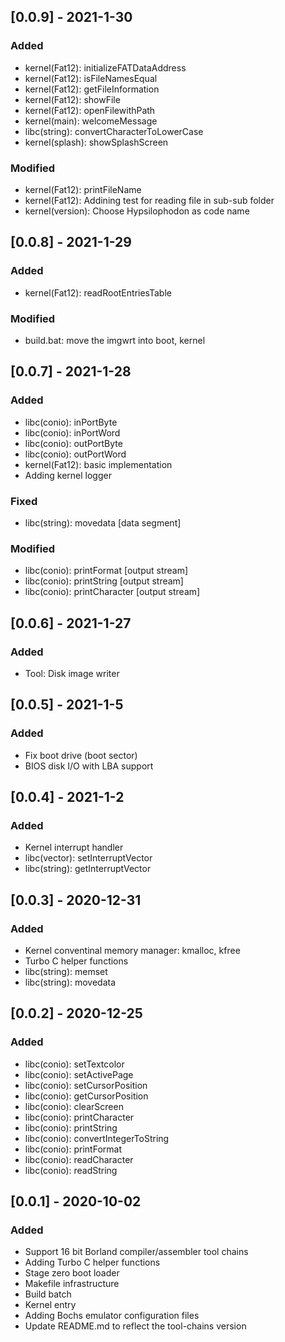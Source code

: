 ## [0.0.9] - 2021-1-30
### Added
- kernel(Fat12): initializeFATDataAddress
- kernel(Fat12): isFileNamesEqual
- kernel(Fat12): getFileInformation
- kernel(Fat12): showFile
- kernel(Fat12): openFilewithPath
- kernel(main): welcomeMessage
- libc(string): convertCharacterToLowerCase
- kernel(splash): showSplashScreen
### Modified
- kernel(Fat12): printFileName
- kernel(Fat12): Addining test for reading file in sub-sub folder
- kernel(version): Choose Hypsilophodon as code name

## [0.0.8] - 2021-1-29
### Added
- kernel(Fat12): readRootEntriesTable
### Modified
- build.bat: move the imgwrt into boot, kernel

## [0.0.7] - 2021-1-28
### Added
- libc(conio): inPortByte
- libc(conio): inPortWord
- libc(conio): outPortByte
- libc(conio): outPortWord
- kernel(Fat12): basic implementation
- Adding kernel logger
### Fixed
- libc(string): movedata [data segment]
### Modified
- libc(conio): printFormat [output stream]
- libc(conio): printString [output stream]
- libc(conio): printCharacter [output stream]

## [0.0.6] - 2021-1-27
### Added
- Tool: Disk image writer

## [0.0.5] - 2021-1-5
### Added
- Fix boot drive (boot sector)
- BIOS disk I/O with LBA support

## [0.0.4] - 2021-1-2
### Added
- Kernel interrupt handler
- libc(vector): setInterruptVector
- libc(string): getInterruptVector

## [0.0.3] - 2020-12-31
### Added
- Kernel conventinal memory manager: kmalloc, kfree
- Turbo C helper functions
- libc(string): memset
- libc(string): movedata

## [0.0.2] - 2020-12-25
### Added
- libc(conio): setTextcolor
- libc(conio): setActivePage
- libc(conio): setCursorPosition
- libc(conio): getCursorPosition
- libc(conio): clearScreen
- libc(conio): printCharacter
- libc(conio): printString
- libc(conio): convertIntegerToString
- libc(conio): printFormat
- libc(conio): readCharacter
- libc(conio): readString

## [0.0.1] - 2020-10-02
### Added
- Support 16 bit Borland compiler/assembler tool chains
- Adding Turbo C helper functions
- Stage zero boot loader
- Makefile infrastructure
- Build batch
- Kernel entry
- Adding Bochs emulator configuration files
- Update README.md to reflect the tool-chains version

